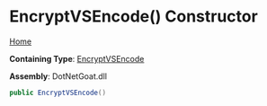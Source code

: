 # EncryptVSEncode\(\) Constructor

[Home](../../../../../README.md)

**Containing Type**: [EncryptVSEncode](../README.md)

**Assembly**: DotNetGoat\.dll

```csharp
public EncryptVSEncode()
```

